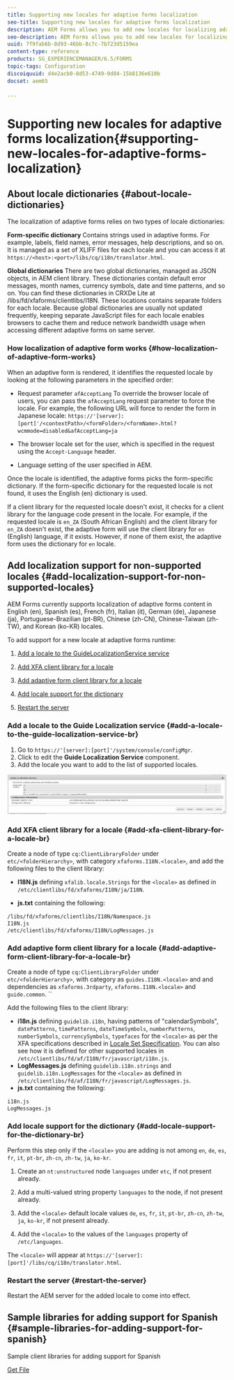 ```yaml
---
title: Supporting new locales for adaptive forms localization
seo-title: Supporting new locales for adaptive forms localization
description: AEM Forms allows you to add new locales for localizing adaptive forms. The supported locales by default are English, French, German, and Japanese.
seo-description: AEM Forms allows you to add new locales for localizing adaptive forms. The supported locales by default are English, French, German, and Japanese.
uuid: 7f9fab6b-8d93-46bb-8c7c-7b723d5159ea
content-type: reference
products: SG_EXPERIENCEMANAGER/6.5/FORMS
topic-tags: Configuration
discoiquuid: d4e2acb0-8d53-4749-9d84-15b8136e610b
docset: aem65

---
```


# Supporting new locales for adaptive forms localization{#supporting-new-locales-for-adaptive-forms-localization}

## About locale dictionaries {#about-locale-dictionaries}

The localization of adaptive forms relies on two types of locale dictionaries:

**Form-specific dictionary** Contains strings used in adaptive forms. For example, labels, field names, error messages, help descriptions, and so on. It is managed as a set of XLIFF files for each locale and you can access it at `https://<host>:<port>/libs/cq/i18n/translator.html`.

**Global dictionaries** There are two global dictionaries, managed as JSON objects, in AEM client library. These dictionaries contain default error messages, month names, currency symbols, date and time patterns, and so on. You can find these dictionaries in CRXDe Lite at /libs/fd/xfaforms/clientlibs/I18N. These locations contains separate folders for each locale. Because global dictionaries are usually not updated frequently, keeping separate JavaScript files for each locale enables browsers to cache them and reduce network bandwidth usage when accessing different adaptive forms on same server.

### How localization of adaptive form works {#how-localization-of-adaptive-form-works}

When an adaptive form is rendered, it identifies the requested locale by looking at the following parameters in the specified order:

* Request parameter `afAcceptLang`
  To override the browser locale of users, you can pass the `afAcceptLang` request parameter to force the locale. For example, the following URL will force to render the form in Japanese locale:
  `https://'[server]:[port]'/<contextPath>/<formFolder>/<formName>.html?wcmmode=disabled&afAcceptLang=ja`

* The browser locale set for the user, which is specified in the request using the `Accept-Language` header.

* Language setting of the user specified in AEM.

Once the locale is identified, the adaptive forms picks the form-specific dictionary. If the form-specific dictionary for the requested locale is not found, it uses the English (en) dictionary is used.

If a client library for the requested locale doesn't exist, it checks for a client library for the language code present in the locale. For example, if the requested locale is `en_ZA` (South African English) and the client library for `en_ZA` doesn't exist, the adaptive form will use the client library for `en` (English) language, if it exists. However, if none of them exist, the adaptive form uses the dictionary for `en` locale.

## Add localization support for non-supported locales {#add-localization-support-for-non-supported-locales}

AEM Forms currently supports localization of adaptive forms content in English (en), Spanish (es), French (fr), Italian (it), German (de), Japanese (ja), Portuguese-Brazilian (pt-BR), Chinese (zh-CN), Chinese-Taiwan (zh-TW), and Korean (ko-KR) locales.

To add support for a new locale at adaptive forms runtime:

1. [Add a locale to the GuideLocalizationService service](../../forms/using/supporting-new-language-localization.md#p-add-a-locale-to-the-guide-localization-service-br-p)

1. [Add XFA client library for a locale](../../forms/using/supporting-new-language-localization.md#p-add-xfa-client-library-for-a-locale-br-p)

1. [Add adaptive form client library for a locale](../../forms/using/supporting-new-language-localization.md#p-add-adaptive-form-client-library-for-a-locale-br-p)
1. [Add locale support for the dictionary](../../forms/using/supporting-new-language-localization.md#p-add-locale-support-for-the-dictionary-br-p)
1. [Restart the server](../../forms/using/supporting-new-language-localization.md#p-restart-the-server-p)

### Add a locale to the Guide Localization service {#add-a-locale-to-the-guide-localization-service-br}

1. Go to `https://'[server]:[port]'/system/console/configMgr`.
1. Click to edit the **Guide Localization Service** component.
1. Add the locale you want to add to the list of supported locales.

![GuideLocalizationSevice](assets/configservice.png)

### Add XFA client library for a locale {#add-xfa-client-library-for-a-locale-br}

Create a node of type `cq:ClientLibraryFolder` under `etc/<folderHierarchy>`, with category `xfaforms.I18N.<locale>`, and add the following files to the client library:

* **I18N.js** defining `xfalib.locale.Strings` for the `<locale>` as defined in `/etc/clientlibs/fd/xfaforms/I18N/ja/I18N`.

* **js.txt** containing the following:

```text
/libs/fd/xfaforms/clientlibs/I18N/Namespace.js
I18N.js
/etc/clientlibs/fd/xfaforms/I18N/LogMessages.js
```

### Add adaptive form client library for a locale {#add-adaptive-form-client-library-for-a-locale-br}

Create a node of type `cq:ClientLibraryFolder` under `etc/<folderHierarchy>`, with category as `guides.I18N.<locale>` and and dependencies as `xfaforms.3rdparty`, `xfaforms.I18N.<locale>` and `guide.common`. ``

Add the following files to the client library:

* **i18n.js** defining `guidelib.i18n`, having patterns of "calendarSymbols", `datePatterns`, `timePatterns`, `dateTimeSymbols`, `numberPatterns`, `numberSymbols`, `currencySymbols`, `typefaces` for the `<locale>` as per the XFA specifications described in [Locale Set Specification](https://helpx.adobe.com/content/dam/Adobe/specs/xfa_spec_3_3.pdf). You can also see how it is defined for other supported locales in `/etc/clientlibs/fd/af/I18N/fr/javascript/i18n.js`.
* **LogMessages.js** defining `guidelib.i18n.strings` and `guidelib.i18n.LogMessages` for the `<locale>` as defined in `/etc/clientlibs/fd/af/I18N/fr/javascript/LogMessages.js`.
* **js.txt** containing the following:

```text
i18n.js
LogMessages.js
```

### Add locale support for the dictionary {#add-locale-support-for-the-dictionary-br}

Perform this step only if the `<locale>` you are adding is not among `en`, `de`, `es`, `fr`, `it`, `pt-br`, `zh-cn`, `zh-tw`, `ja`, `ko-kr`.

1. Create an `nt:unstructured` node `languages` under `etc`, if not present already.

1. Add a multi-valued string property `languages` to the node, if not present already.
1. Add the `<locale>` default locale values `de`, `es`, `fr`, `it`, `pt-br`, `zh-cn`, `zh-tw`, `ja`, `ko-kr`, if not present already.

1. Add the `<locale>` to the values of the `languages` property of `/etc/languages`.

The `<locale>` will appear at `https://'[server]:[port]'/libs/cq/i18n/translator.html`.

### Restart the server {#restart-the-server}

Restart the AEM server for the added locale to come into effect.

## Sample libraries for adding support for Spanish {#sample-libraries-for-adding-support-for-spanish}

Sample client libraries for adding support for Spanish

[Get File](assets/sample.zip)
